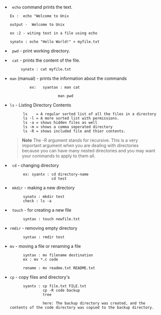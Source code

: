 - ``` echo``` command prints the text.
      
      Ex :  echo "Welcome to Unix
      
      output -  Welcome to Unix
      
      ex :2 - witing text in a file using echo 
      
      synatx : echo "Hello World!" > myfile.txt 

      
 
 - ``` pwd``` - print working directory.
 - ``` cat``` - prints the content of the file.

            synatx : cat myfile.txt
      
- ```man``` (manual) - prints the information about the commands
                  
               ex:   syantax : man cat
                            
                            man pwd
 
                
- ```ls``` - Listing Directory Contents
            
            ls    = A regular sorted list of all the files in a directory
            ls -l = A more sorted list with permissions.
            ls -a = shows hidden files as well
            ls -m = shows a comma seperated directory
            ls -R = shows included file and thier contents.
            
  >**Note**
  >The -R argument stands for recursive. This is a very important argument when you are dealing with directories because you can have many nested directories and you may want your commands to apply to them all.

- ``` cd``` - changing directory
            
            ex: syantx : cd directory-name 
                         cd test
           
- ``` mkdir``` - making a new directory

            synatx : mkdir test
            check : ls -a
        
- ``` touch``` - for creating a new file

            syntax : touch newfile.txt
            
- ```rmdir``` - removing empty directory

            syntax : rmdir test
            
- ```mv``` - moving a file or renaming a file

            syntax : mv filename destination
            ex : mv *.c code
            
            rename : mv readme.txt README.txt
            
- ```cp``` - copy files and directory's

            syantx : cp file.txt FILE.txt
                     cp -R code backup
                     tree
                     
                     here: The backup directory was created, and the contents of the code directory was copied to the backup directory.
                     
               
            
